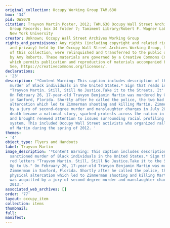 ```yaml
---
original_collection: Occupy Working Group TAM.630
box: '34'
pid: OWS078
citation: Trayvon Martin Poster, 2012; TAM.630 Occupy Wall Street Archives Working
  Group Records; box 34 folder 7; Tamiment Library/Robert F. Wagner Labor Archives,
  New York University
creator: Unknown; Occupy Wall Street Archives Working Group
rights_and_permisisons: Any rights (including copyright and related rights to publicity
  and privacy) held by the Occupy Wall Street Archives Working Group, the creator
  of this collection, were relinquished and transferred to the public domain in 2013
  by Amy Roberts. These materials are governed by a Creative Commons CC0 license,
  which permits publication and reproduction of materials accompanied by full attribution.
  See, https://creativecommons.org/licenses/.
declarations:
- '23'
description: '*Content Warning: This caption includes description of the state sanctioned
  murder of Black individuals in the United States.* Sign that reads in red letters
  "Trayvon Martin. Still, Still No Justice.Take it to the Streets. It''s Up to Us."
  On February 26, 17-year-old Travyon Benjamin Martin was murdered by George Zimmerman
  in Sanford, Florida. Shortly after he called the police, the two had a physical
  altercation which led to Zimmerman shooting and killing Martin. Zimmerman was acquitted
  by a jury of second-degree murder and manslaughter charges in July 2013. Martin''s
  death became a national story, sparked protests across the nation in 2012 and 2013,
  and brought renewed attention to issues surrounding racial profiling and the justice
  system. This included Occupy Wall Street activists who organized rallies in honor
  of Martin during the spring of 2012. '
themes:
- '4'
object_type: Flyers and Handouts
label: Trayvon Martin
image_description: '*Content Warning: This caption includes description of the state
  sanctioned murder of Black individuals in the United States.* Sign that reads in
  red letters "Trayvon Martin. Still, Still No Justice.Take it to the Streets. It''s
  Up to Us." On February 26, 17-year-old Travyon Benjamin Martin was murdered by George
  Zimmerman in Sanford, Florida. Shortly after he called the police, the two had a
  physical altercation which led to Zimmerman shooting and killing Martin. Zimmerman
  was acquitted by a jury of second-degree murder and manslaughter charges in July
  2013.'
associated_web_archives: []
order: '77'
layout: occupy_item
collection: items
thumbnail:
full:
manifest:
---
```

